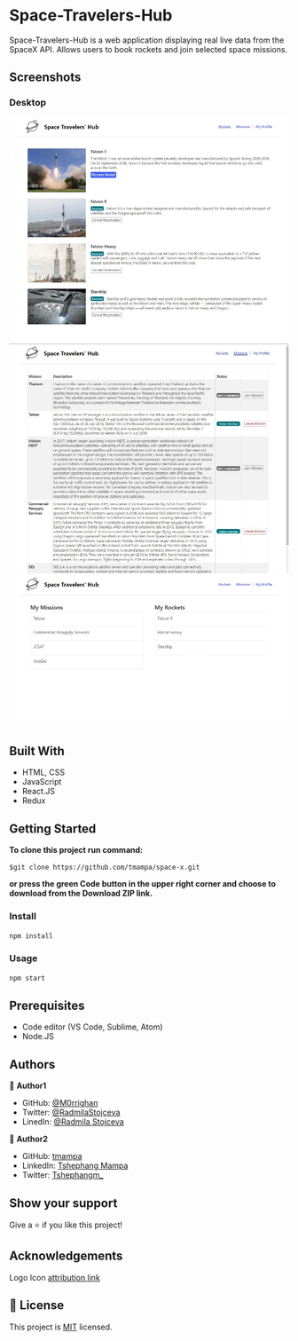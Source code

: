 # Space-Travelers-Hub
Space-Travelers-Hub is a web application displaying real live data from the SpaceX API. Allows users to book rockets and join selected space missions.
  ## Screenshots
### Desktop
![screenshot](./src/img/rockets.jpg)
![screenshot](./src/img/missions.jpg)
![screenshot](./src/img/profile.jpg)
## Built With

- HTML, CSS
- JavaScript
- React.JS
- Redux

## Getting Started

**To clone this project run command:**
```
$git clone https://github.com/tmampa/space-x.git
```
**or press the green Code button in the upper right corner and choose to download from the Download ZIP link.**

### Install

```cmd
npm install
```

### Usage

```cmd
npm start
```

## Prerequisites

- Code editor (VS Code, Sublime, Atom)
- Node.JS

## Authors

👤 **Author1**

- GitHub: [@M0rrighan](https://github.com/M0rrighan)
- Twitter: [@RadmilaStojceva](https://twitter.com/RadmilaStojceva)
- LinedIn: [@Radmila Stojceva](https://www.linkedin.com/in/radmila-stojceva-71a838212)

👤 **Author2**
- GitHub: [tmampa](https://github.com/tmampa)
- LinkedIn: [Tshephang Mampa](https://linkedin.com/tshephangmampa)
- Twitter: [Tshephangm\_](https://twitter.com/tshephangm_)

## Show your support

Give a ⭐️ if you like this project!


## Acknowledgements

Logo Icon [attribution link](https://www.flaticon.com/free-icons/planet)
## 📝 License

This project is [MIT](./MIT.md) licensed.
